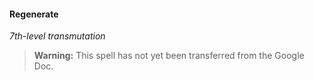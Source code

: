 #### Regenerate
<!-- markdownlint-disable-next-line no-emphasis-as-heading -->
_7th-level transmutation_

> **Warning:**
> This spell has not yet been transferred from the Google Doc.
